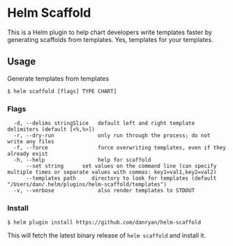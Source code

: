 # Helm Scaffold

This is a Helm plugin to help chart developers write templates faster by generating scaffolds from templates. Yes, templates for your templates.

## Usage

Generate templates from templates

```
$ helm scaffold [flags] TYPE CHART]
```

### Flags

```
  -d, --delims stringSlice   default left and right template delimiters (default [<%,%>])
  -r, --dry-run              only run through the process; do not write any files
  -f, --force                force overwriting templates, even if they already exist
  -h, --help                 help for scaffold
      --set string      set values on the command line (can specify multiple times or separate values with commas: key1=val1,key2=val2)
      --templates path     directory to look for templates (default "/Users/dan/.helm/plugins/helm-scaffold/templates")
  -v, --verbose              also render templates to STDOUT
```

### Install

```
$ helm plugin install https://github.com/danryan/helm-scaffold
```

This will fetch the latest binary release of `helm scaffold` and install it.